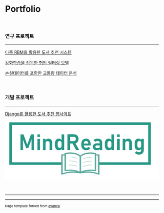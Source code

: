 # Portfolio
<br>

### 연구 프로젝트
---
[다중 RBM을 활용한 도서 추천 시스템](/distributed_heterogeneous_rbm)

[강화학습을 접목한 협업 필터링 모델](/rl_rbm)

[손실데이터를 포함한 교통량 데이터 분석](/traffic_pattern_classification)
<br><br><br>

### 개발 프로젝트
---
[Django를 활용한 도서 추천 웹사이트](/mindreading)
<br>

<img src="images/mindreading_logo.png?raw=true"/>
<br><br><br>

---




---
<p style="font-size:11px">Page template forked from <a href="https://github.com/evanca/quick-portfolio">evanca</a></p>
<!-- Remove above link if you don't want to attibute -->

